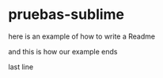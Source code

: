 # pruebas-sublime

here is an example of how to write a Readme

and this is how our example ends

last line